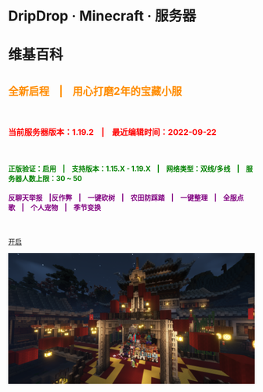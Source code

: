 <h1><b>DripDrop · Minecraft · 服务器</b><h1>

<h1><b>维基百科</b><h1>

<h2><font color=#ff8c00>全新启程&nbsp;&nbsp;&nbsp;&nbsp;|&nbsp;&nbsp;&nbsp;&nbsp;用心打磨2年的宝藏小服</font></h2>

<br/>

<h3><font color=red>当前服务器版本：1.19.2&nbsp;&nbsp;&nbsp;&nbsp;|&nbsp;&nbsp;&nbsp;&nbsp;最近编辑时间：2022-09-22</font></h3>

<br/>

<h4><font color=green>正版验证：启用&nbsp;&nbsp;&nbsp;&nbsp;|&nbsp;&nbsp;&nbsp;&nbsp;支持版本：1.15.X - 1.19.X&nbsp;&nbsp;&nbsp;&nbsp;|&nbsp;&nbsp;&nbsp;&nbsp;网络类型：双线/多线&nbsp;&nbsp;&nbsp;&nbsp;|&nbsp;&nbsp;&nbsp;&nbsp;服务器人数上限：30 ~ 50</font></h4>

<h4><font color=purple>反聊天举报&nbsp;&nbsp;&nbsp;&nbsp;|反作弊&nbsp;&nbsp;&nbsp;&nbsp;|&nbsp;&nbsp;&nbsp;&nbsp;一键砍树&nbsp;&nbsp;&nbsp;&nbsp;|&nbsp;&nbsp;&nbsp;&nbsp;农田防踩踏&nbsp;&nbsp;&nbsp;&nbsp;|&nbsp;&nbsp;&nbsp;&nbsp;一键整理&nbsp;&nbsp;&nbsp;&nbsp;|&nbsp;&nbsp;&nbsp;&nbsp;全服点歌&nbsp;&nbsp;&nbsp;&nbsp;|&nbsp;&nbsp;&nbsp;&nbsp;个人宠物&nbsp;&nbsp;&nbsp;&nbsp;|&nbsp;&nbsp;&nbsp;&nbsp;季节变换</font></h4>

<br/>

[开启](homepage.md)

![](pics/cover.png)
